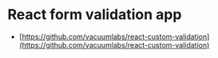 # React form validation app

- [https://github.com/vacuumlabs/react-custom-validation](https://github.com/vacuumlabs/react-custom-validation)
